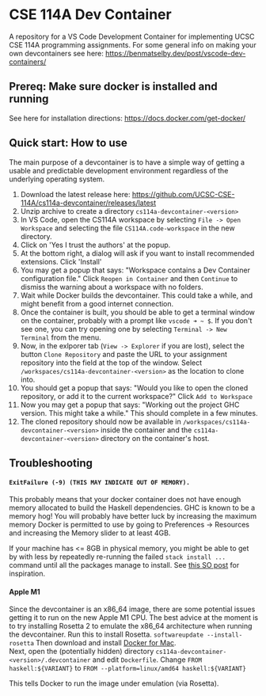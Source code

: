 # CSE 114A Dev Container

A repository for a VS Code Development Container for implementing UCSC CSE 114A programming assignments.
For some general info on making your own devcontainers see here: https://benmatselby.dev/post/vscode-dev-containers/
## Prereq: Make sure docker is installed and running
See here for installation directions: https://docs.docker.com/get-docker/

## Quick start: How to use
The main purpose of a devcontainer is to have a simple way of getting a usable
and predictable development environment regardless of the underlying operating
system.

1. Download the latest release here: https://github.com/UCSC-CSE-114A/cs114a-devcontainer/releases/latest
2. Unzip archive to create a directory `cs114a-devcontainer-<version>`
3. In VS Code, open the CS114A workspace by selecting `File -> Open Workspace` and selecting the file `CS114A.code-workspace` in the new directory.
4. Click on 'Yes I trust the authors' at the popup.
5. At the bottom right, a dialog will ask if you want to install recommended extensions. Click 'Install'
4. You may get a popup that says: "Workspace contains a Dev Container configuration file." Click `Reopen in Container` and then `Continue` to dismiss the warning about a workspace with no folders.
5. Wait while Docker builds the devcontainer.  This could take a while, and might benefit from a good internet connection.
6. Once the container is built, you should be able to get a terminal window on the container, probably with a prompt like `vscode ➜ ~ $`.  If you don't see one, you can try opening one by selecting `Terminal -> New Terminal` from the menu.
7. Now, in the exlporer tab (`View -> Explorer` if you are lost), select the button `Clone Repository` and paste the URL to your assignment repository into the field at the top of the window. Select `/workspaces/cs114a-devcontainer-<version>` as the location to clone into.
8. You should get a popup that says: "Would you like to open the cloned repository, or add it to the current workspace?" Click `Add to Workspace`
9. Now you may get a popup that says: "Working out the project GHC version. This might take a while." This should complete in a few minutes.
10. The cloned repository should now be available in `/workspaces/cs114a-devcontainer-<version>` inside the container and the `cs114a-devcontainer-<version>` directory on the container's host.
## Troubleshooting
#### `ExitFailure (-9) (THIS MAY INDICATE OUT OF MEMORY).`
This probably means that your docker container does not have enough memory allocated to build the Haskell dependencies.  GHC is known to be a memory hog!  You will probably have better luck by increasing the maximum memory Docker is permitted to use by going to Preferences -> Resources and increasing the Memory slider to at least 4GB. 

If your machine has <= 8GB in physical memory, you might be able to get by with less by repeatedly re-running the failed `stack install ...` command until all the packages manage to install.  See [this SO post](https://stackoverflow.com/questions/56496852/problem-building-a-docker-container-with-haskell-stack-how-can-i-ensure-that-ha) for inspiration.

#### Apple M1 
Since the devcontainer is an x86_64 image, there are some potential issues getting it to run on the new Apple M1 CPU.  The best advice at the moment is to try installing Rosetta 2 to emulate the x86_64 architecture when running the devcontainer. 
Run this to install Rosetta. 
```softwareupdate --install-rosetta```
Then download and install [Docker for Mac](https://docs.docker.com/desktop/mac/install/).  
Next, open the (potentially hidden) directory `cs114a-devcontainer-<version>/.devcontainer` and edit `Dockerfile`.
Change 
```FROM haskell:${VARIANT}```
to
```FROM --platform=linux/amd64 haskell:${VARIANT}```

This tells Docker to run the image under emulation (via Rosetta).


